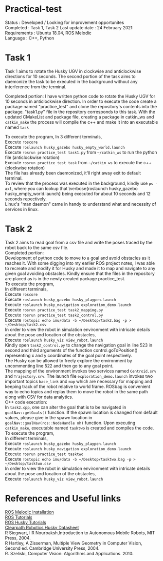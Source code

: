 # Practical-test
Status : Developed / Looking for improvement opportunites   
Completed : Task 1, Task 2 
Last update date : 24 February 2021  
Requirements : Ubuntu 18.04, ROS Melodic  
Language : C++, Python
# Task 1

Task 1 aims to rotate the Husky UGV in clockwise and anticlockwise directions for 10 seconds. The second portion of the task aims to daemonize the task to be executed in the background without any interference from the terminal.
  
Completed portion: 
I have written python code to rotate the Husky UGV for 10 seconds in anticlockwise direction. In order to execute the code create a package named "practice_test" and clone the repository's contents into the package. "task1.py" file in the repository corresponds to this task. With the updated CMakeList and package file, creating a package in catkin_ws and `catkin_make` the process will compile the c++ and make it into an executable named `task`
  
To execute the program, 
In 3 different terminals,  
    Execute `roscore`  
    Execute `roslaunch husky_gazebo husky_empty_world.launch`  
    Execute `rosrun practice_test task1.py` from `~/catkin_ws`  to run the python file (anticlockwise rotation)  
    Execute `rosrun practice_test task` from `~/catkin_ws` to execute the c++ (clockwise rotation)  
    The file has already been daemonized, it'll right away exit to default terminal.  
To review that the process was executed in the background, kindly use `ps -axl`, where you can lookup that \verbose{roslaunch husky\_gazebo husky\_empty\_world.launch} being executed for about 10 seconds and 12 seconds repectively.  
Linux's "man daemon" came in handy to understand what and necessity of services in linux.    

# Task 2 

Task 2 aims to read goal from a csv file and write the poses traced by the robot back to the same csv file.  
Completed portion:  
Development of python code to move to a goal and avoid obstacles as it reaches it. With some digging into my earlier ROS project notes, I was able to recreate and modify it for Husky and made it to map and navigate to any given goal avoiding obstacles. Kindly ensure that the files in the repository are placed as is in the newly created package practice_test.  
To execute the program,   
In different terminals,  
Execute `roscore`  
Execute `roslaunch husky_gazebo husky_playpen.launch`  
Execute `roslaunch husky_navigation exploration_demo.launch`  
Execute `rosrun practice_test task2_mapping.py`  
Execute `rosrun practice_test task2_control.py`  
Execute `rostopic echo imu/data -b ~/Desktop/task2.bag -p > ~/Desktop/task2.csv`  
In order to view the robot in simulation environment with intricate details about the pose and location of the obstacles,  
Execute `roslaunch husky_viz view_robot.launch`  
Kindly open `task2_control.py` to change the navigation goal in line 523 in second and third arguments of the function control.goToPosition() representing x and y coordinates of the goal point respectively.  
The Husky can be allowed to freely explore the environment by uncommenting line 522 and then go to any goal point.  
The mapping of the environment invokes two services named `Centroid.srv` and `Trajectory.srv`. The launch file `exploration_demo.launch` invokes two important topics `base_link` and `map` which are necessary for mapping and keeping track of the robot relative to world frame.
ROSbag is convenient way to echo topics and replay them to move the robot in the same path along with CSV for data analytics.    
C++ code execution:  
In `task2.cpp`, one can alter the goal that is to be navigated in `goalNav::getGoals()` function. If the spawn location is changed from default values, please give in the spawn location in `goalNav::goalNav(ros::NodeHandle nh)` function. Upon executing `catkin_make`, executable named `tasktwo` is created and compiles the code.  
To execute the program,     
In different terminals,  
Execute `roslaunch husky_gazebo husky_playpen.launch`  
Execute `roslaunch husky_navigation exploration_demo.launch`  
Execute `rosrun practice_test tasktwo`  
Execute `rostopic echo imu/data -b ~/Desktop/tasktwo.bag -p > ~/Desktop/tasktwo.csv`  
In order to view the robot in simulation environment with intricate details about the pose and location of the obstacles,  
Execute `roslaunch husky_viz view_robot.launch`  
  
# References and Useful links  
[ROS Melodic Installation](http://wiki.ros.org/melodic/Installation)  
[ROS Tutorials](http://wiki.ros.org/ROS/Tutorials)  
[ROS Husky Tutorials](http://wiki.ros.org/Robots/Husky)  
[Clearpath Robotics Husky Datasheet](https://www.clearpathrobotics.com/wp-content/uploads/2013/02/HUSKY_A200_UGV_2013_TEASER_email.pdf)  
R Siegwart, I R Nourbaksh,Introduction to Autonomous Mobile Robots, MIT Press, 2004.  
R Hartley, A Zisserman, Multiple View Geometry in Computer Vision, Second ed. Cambridge University Press, 2004.  
R. Szeliski, Computer Vision: Algorithms and Applications. 2010.  